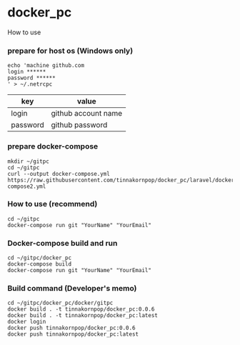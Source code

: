 # docker_pc

How to use

### prepare for host os (Windows only)
```
echo 'machine github.com
login ******
password ******
' > ~/.netrcpc
```

| key       | value                |
| --------- | -------------------- |
| login     | github account name  |
| password  | github password      |

### prepare docker-compose

```
mkdir ~/gitpc
cd ~/gitpc
curl --output docker-compose.yml https://raw.githubusercontent.com/tinnakornpop/docker_pc/laravel/docker-compose2.yml
```

### How to use (recommend)
```
cd ~/gitpc
docker-compose run git "YourName" "YourEmail"
```

### Docker-compose build and run
```
cd ~/gitpc/docker_pc
docker-compose build
docker-compose run git "YourName" "YourEmail"
```

### Build command (Developer's memo)
```
cd ~/gitpc/docker_pc/docker/gitpc
docker build . -t tinnakornpop/docker_pc:0.0.6
docker build . -t tinnakornpop/docker_pc:latest
docker login
docker push tinnakornpop/docker_pc:0.0.6
docker push tinnakornpop/docker_pc:latest
```
